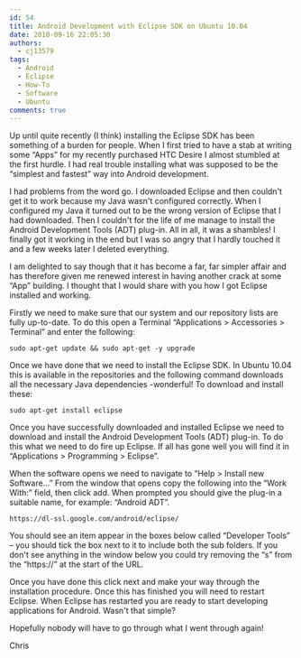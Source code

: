 ```yaml
---
id: 54
title: Android Development with Eclipse SDK on Ubuntu 10.04
date: 2010-09-16 22:05:30
authors:
  - cj13579
tags:
  - Android
  - Eclipse
  - How-To
  - Software
  - Ubuntu
comments: true
---
```

Up until quite recently (I think) installing the Eclipse SDK has been something of a burden for people. When I first tried to have a stab at writing some “Apps” for my recently purchased HTC Desire I almost stumbled at the first hurdle. I had real trouble installing what was supposed to be the “simplest and fastest” way into Android development.

I had problems from the word go. I downloaded Eclipse and then couldn't get it to work because my Java wasn't configured correctly. When I configured my Java it turned out to be the wrong version of Eclipse that I had downloaded. Then I couldn't for the life of me manage to install the Android Development Tools (ADT) plug-in. All in all, it was a shambles! I finally got it working in the end but I was so angry that I hardly touched it and a few weeks later I deleted everything.

<!-- more -->I am delighted to say though that it has become a far, far simpler affair and has therefore given me renewed interest in having another crack at some “App” building. I thought that I would share with you how I got Eclipse installed and working.

Firstly we need to make sure that our system and our repository lists are fully up-to-date. To do this open a Terminal “Applications > Accessories > Terminal” and enter the following:

    sudo apt-get update && sudo apt-get -y upgrade

Once we have done that we need to install the Eclipse SDK. In Ubuntu 10.04 this is available in the repositories and the following command downloads all the necessary Java dependencies -wonderful! To download and install these:

    sudo apt-get install eclipse

Once you have successfully downloaded and installed Eclipse we need to download and install the Android Development Tools (ADT) plug-in. To do this what we need to do fire up Eclipse. If all has gone well you will find it in “Applications > Programming > Eclipse”.

When the software opens we need to navigate to “Help > Install new Software&#8230;” From the window that opens copy the following into the “Work With:” field, then click add. When prompted you should give the plug-in a suitable name, for example: “Android ADT”.

    https://dl-ssl.google.com/android/eclipse/

You should see an item appear in the boxes below called “Developer Tools” &#8211; you should tick the box next to it to include both the sub folders. If you don't see anything in the window below you could try removing the “s” from the “https://” at the start of the URL.

Once you have done this click next and make your way through the installation procedure. Once this has finished you will need to restart Eclipse. When Eclipse has restarted you are ready to start developing applications for Android. Wasn't that simple?

Hopefully nobody will have to go through what I went through again!

Chris